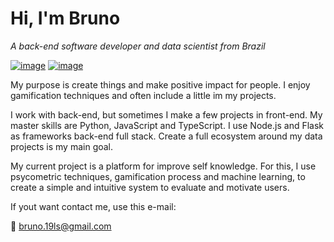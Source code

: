 # Hi, I'm Bruno

*A back-end software developer and data scientist from Brazil*

[![image](https://img.shields.io/badge/LinkedIn-0077B5?style=for-the-badge&logo=linkedin&logoColor=white)](https://www.linkedin.com/in/bruno-santos/)
[![image](https://img.shields.io/badge/Instagram-E4405F?style=for-the-badge&logo=instagram&logoColor=white)](https://www.instagram.com/brunopksantos/)

My purpose is create things and make positive impact for people. I enjoy gamification techniques and often include a little im my projects.

I work with back-end, but sometimes I make a few projects in front-end. My master skills are Python, JavaScript and TypeScript. I use Node.js and Flask as frameworks back-end full stack. Create a full ecosystem around my data projects is my main goal.

My current project is a platform for improve self knowledge. For this, I use psycometric techniques, gamification process and machine learning, to create a simple and intuitive system to evaluate and motivate users.

If yout want contact me, use this e-mail:

:email: bruno.19ls@gmail.com
